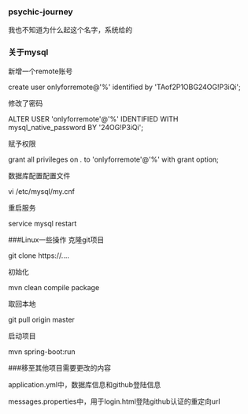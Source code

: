 ### psychic-journey

我也不知道为什么起这个名字，系统给的


### 关于mysql

新增一个remote账号

create user onlyforremote@'%' identified by 'TAof2P1OBG24OG!P3iQi';

修改了密码

ALTER USER 'onlyforremote'@'%' IDENTIFIED WITH mysql_native_password BY '24OG!P3iQi';

赋予权限

grant all privileges on *.* to 'onlyforremote'@'%'  with grant option;

数据库配置配置文件

vi /etc/mysql/my.cnf

重启服务

service mysql restart


###Linux一些操作
克隆git项目

git clone https://....

初始化

mvn clean compile package

取回本地

git pull origin master

启动项目

mvn spring-boot:run

###移至其他项目需要更改的内容

application.yml中，数据库信息和github登陆信息

messages.properties中，用于login.html登陆github认证的重定向url
